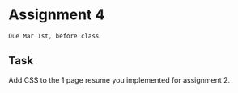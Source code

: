 # Assignment 4
`Due Mar 1st, before class`

## Task
Add CSS to the 1 page resume you implemented for assignment 2.


